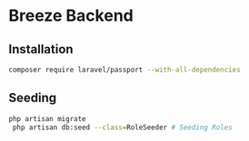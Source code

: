 # Breeze Backend

## Installation
```bash
composer require laravel/passport --with-all-dependencies
```


## Seeding

```bash
php artisan migrate
 php artisan db:seed --class=RoleSeeder # Seeding Roles
```
